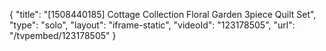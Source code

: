 {
    "title": "[1508440185] Cottage Collection Floral Garden 3piece Quilt Set",
    "type": "solo",
    "layout": "iframe-static",
    "videoId": "123178505",
    "url": "\/tvpembed\/123178505"
}